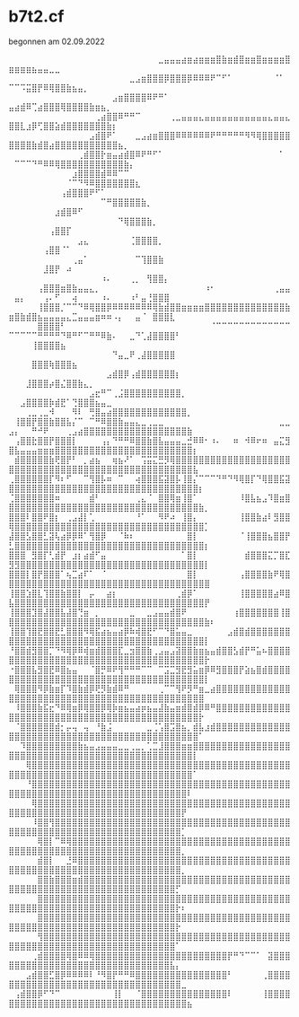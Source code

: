 # b7t2.cf
begonnen am 02.09.2022

⠀⠀⠀⠀⠀⠀⠀⠀⠀⠀⠀⠀⠀⠀⠀⠀⠀⠀⠀⠀⠀⠀⠀⠀⠀⠀⣀⣤⣤⣤⣴⣶⣴⣶⣶⣶⣿⣷⣶⣾⣿⣶⣶⣿⣶⣶⣶⣶⣿⣶⣶⣶⣶⣦⣤⣤⣀⣀⠀⠀⠀⠀⠀⠀⠀⠀⠀⠀⠀⠀⠀⠀⠀⠀⠀⠀⠀⠀⠀⠀⠀⠀⠀⠀⠀
⠀⠀⠀⠀⠀⠀⠀⠀⠀⠀⠀⠀⠀⠀⠀⠀⠀⠀⠀⠀⠀⣀⣠⣶⣿⣿⣿⡿⣿⣿⣿⡿⠿⠿⠿⠟⠉⠋⠁⠀⠀⠀⠀⠀⠀⠀⠈⠁⠀⠉⠉⠩⣭⣿⡟⠿⢿⣿⣿⣷⣦⣤⡀⠀⠀⠀⠀⠀⠀⠀⠀⠀⠀⠀⠀⠀⠀⠀⠀⠀⠀⠀⠀⠀⠀
⠀⠀⠀⠀⠀⠀⠀⠀⠀⠀⠀⠀⠀⠀⠀⠀⠀⠀⣠⣶⣿⣿⣿⣿⠿⠟⠛⠁⠀⠀⠀⠀⠀⠀⠀⠀⠀⠀⠀⠀⠀⠀⠀⠀⠀⠀⠀⠀⠀⣤⣴⣾⠿⢉⣴⣿⣿⣿⢿⣿⣿⣿⣿⣷⣶⣦⡀⠀⠀⠀⠀⠀⠀⠀⠀⠀⠀⠀⠀⠀⠀⠀⠀⠀⠀
⠀⠀⠀⠀⠀⠀⠀⠀⠀⠀⠀⠀⠀⠀⠀⢀⣴⣿⣿⠿⠛⠛⠉⠀⠀⠀⠀⠀⢀⣀⣤⣤⣤⣄⣤⣤⣤⣤⣤⣤⣤⣤⣤⣤⣤⣄⣤⣤⣄⣿⣿⣇⣰⡿⢋⣿⣿⣵⣾⣿⣿⣿⣿⣿⣿⣿⣷⡆⠀⠀⠀⠀⠀⠀⠀⠀⠀⠀⠀⠀⠀⠀⠀⠀⠀
⠀⠀⠀⠀⠀⠀⠀⠀⠀⠀⠀⠀⠀⠀⣠⣾⣿⠟⠁⠀⠀⠀⣀⣠⣴⣶⣿⣿⣿⠿⠿⠿⠿⠿⠿⠟⠛⠛⠛⠛⠛⠻⠻⢿⣿⣿⣿⣿⣿⣿⣿⣿⣿⣷⣾⣿⣴⣿⣿⣿⣿⣿⣿⣿⣿⣿⣿⣿⣦⡀⠀⠀⠀⠀⠀⠀⠀⠀⠀⠀⠀⠀⠀⠀⠀
⠀⠀⠀⠀⠀⠀⠀⠀⠀⠀⠀⠀⢀⣾⣿⣿⡗⣶⣤⣴⣾⣿⠿⠟⠛⠋⠁⠀⠀⠀⠀⠀⠀⠀⠀⠀⠀⠀⠀⠀⠀⠀⠀⠀⠀⠀⠀⠁⠀⠀⠉⠉⠉⠙⠛⠿⠿⢿⣿⣿⣿⣿⣿⣿⣿⣿⣿⣿⣿⣷⡄⠀⠀⠀⠀⠀⠀⠀⠀⠀⠀⠀⠀⠀⠀
⠀⠀⠀⠀⠀⠀⠀⠀⠀⠀⠀⣰⣿⣿⣿⣿⣾⠿⠿⠉⠉⠀⠀⠀⠀⠀⠀⠀⠀⠀⠀⠀⠀⠀⠀⠀⠀⠀⠀⠀⠀⠀⠀⠀⠀⠀⠀⠀⠀⠀⠀⠀⠀⠀⠀⠀⠀⠀⠀⠈⠉⠙⠻⠿⣿⣿⣿⣿⣿⣿⣿⣆⠀⠀⠀⠀⠀⠀⠀⠀⠀⠀⠀⠀⠀
⠀⠀⠀⠀⠀⠀⠀⠀⠀⢠⣾⣿⣿⣿⠟⠋⠁⠀⠀⠀⠀⠀⠀⠀⠀⠀⠀⠀⠀⠀⠀⠀⠀⠀⠀⠀⠀⠀⠀⠀⠀⠀⠀⠀⠀⠀⠀⠀⠀⠀⠀⠀⠀⠀⠀⠀⠀⠀⠀⠀⠀⠀⠀⠀⠀⠉⠛⣿⣿⣿⣿⣿⣷⡀⠀⠀⠀⠀⠀⠀⠀⠀⠀⠀⠀
⠀⠀⠀⠀⠀⠀⠀⠀⣰⣾⣿⠿⠋⠀⠀⠀⠀⠀⠀⠀⠀⠀⠀⠀⠀⠀⠀⠀⠀⠀⠀⠀⠀⠀⠀⠀⠀⠀⠀⠀⠀⠀⠀⠀⠀⠀⠀⠀⠀⠀⠀⠀⠀⠀⠀⠀⠀⠀⠀⠀⠀⠀⠀⠀⠀⠀⠀⠀⠙⢿⣿⣿⣿⣷⡀⠀⠀⠀⠀⠀⠀⠀⠀⠀⠀
⠀⠀⠀⠀⠀⠀⠀⢠⣿⣿⡏⠀⠀⠀⠀⠀⠀⠀⠀⠀⠀⠀⠀⠀⠀⠀⠀⠀⠀⠀⠀⠀⠀⠀⠀⠀⠀⠀⠀⠀⠀⠀⠀⠀⠀⠀⠀⠀⠀⠀⠀⠀⠀⠀⠀⠀⠀⠀⠀⠀⠀⣠⣄⠀⠀⠀⠀⠀⠀⠀⢈⣿⣿⣿⣿⡀⠀⠀⠀⠀⠀⠀⠀⠀⠀
⠀⠀⠀⠀⠀⠀⢠⣿⣿⠈⠁⠀⠀⠀⠀⠀⠀⠀⠀⠀⠀⠀⠀⠀⠀⠀⠀⠀⠀⠀⠀⠀⠀⠀⠀⠀⠀⠀⠀⠀⠀⠀⠀⠀⠀⠀⠀⠀⠀⠀⠀⠀⠀⠀⠀⠀⠀⠀⠀⠀⢀⣤⠁⠀⠀⠀⠀⠀⠀⠀⠀⠉⢹⣿⣿⣷⠀⠀⠀⠀⠀⠀⠀⠀⠀
⠀⠀⠀⠀⠀⠀⣸⣿⡟⠀⠴⠀⠀⠀⠀⠀⠀⠀⠀⠀⠀⠀⠀⠀⠀⠀⠀⠀⠀⠀⠀⠀⠀⠀⠀⠀⠀⠀⠀⠀⠀⠀⠀⠀⠀⠀⠀⠀⠀⠀⠀⠀⠀⠀⠀⠀⠀⠀⠀⠀⠀⠀⠀⠀⠀⠰⠄⠀⠀⠀⢀⡀⠀⢻⣿⣿⡄⠀⠀⠀⠀⠀⠀⠀⠀
⠀⠀⠀⠀⠀⢠⣿⣿⣿⣶⣿⣷⣤⣤⣄⡀⠀⠀⠀⠀⠀⠀⠀⠀⠀⠀⠀⠀⠀⠀⠀⠀⠀⠀⠰⠂⠀⠀⠀⠀⠀⠀⠀⠀⠀⠀⢀⣤⣤⠀⣤⡄⠀⠀⠀⢠⠄⠋⠀⠀⢴⠀⠀⠀⠀⠰⠄⠀⠀⠀⠰⠃⣤⢘⣿⣿⣿⠀⠀⠀⠀⠀⠀⠀⠀
⠀⠀⠀⠀⠀⢸⣿⣿⣿⡈⠉⠉⠙⠿⢿⣿⣿⡿⠿⠿⠿⠿⠿⠿⠿⢿⣷⣾⣿⣿⣶⣶⣶⣶⣿⣿⣿⣿⣿⣿⣿⣿⣿⣿⣿⣿⣿⣿⣷⣶⣿⣷⣾⣿⣦⣤⣤⣤⣤⣄⣉⣤⣤⣤⣶⠶⠶⠠⡄⠀⠀⣤⠈⠀⣿⣿⣿⣇⠀⠀⠀⠀⠀⠀⠀
⠀⠀⠀⠀⠀⣿⣿⣿⣿⠃⠀⠀⠀⠀⠀⠀⠀⠀⠀⠀⠀⠀⠀⠀⠀⠀⠀⠀⠀⠀⠀⠀⠀⠀⠀⠈⠉⠉⠉⠉⠉⠉⠉⠉⠉⠉⠉⠉⠉⠉⠉⠉⠉⠉⠛⠛⠛⠛⠙⠿⠛⠋⠉⠛⠛⠿⣷⠄⠀⠀⣀⠙⢁⣼⣿⣿⣿⣿⠃⠀⠀⠀⠀⠀⠀
⠀⠀⠀⠀⢸⣿⣿⣿⣿⣦⠀⠀⠀⠀⠀⠀⠀⠀⠀⠀⠀⠀⠀⠀⠀⠀⠀⠀⠀⠀⠀⠀⠀⠀⠀⠀⠀⠀⠀⠀⠀⠀⠀⠀⠀⠀⠀⠀⠀⠀⠀⠀⠀⠀⠀⠀⠀⠀⠀⠀⠀⠀⠀⠀⠀⠀⠀⠙⣤⣀⠟⢀⣼⣿⣿⣿⣿⣿⠀⠀⠀⠀⠀⠀⠀
⠀⠀⠀⠀⣿⣿⣿⢷⣿⣿⣿⣦⠀⠀⠀⠀⠀⠀⠀⠀⠀⠀⠀⠀⠀⠀⠀⠀⠀⠀⠀⠀⠀⠀⠀⠀⠀⠀⠀⠀⠀⠀⠀⠀⠀⠀⠀⠀⠀⠀⠀⠀⠀⠀⠀⠀⠀⠀⠀⠀⠀⠀⠀⠀⠀⠀⣠⣾⣿⡿⢠⣾⣿⣿⣿⣿⣿⣿⡆⠀⠀⠀⠀⠀⠀
⠀⠀⠀⣸⣿⣿⣿⡴⣿⣌⣿⣿⣷⣄⡀⠀⠀⠀⠀⠀⠀⠀⠀⠀⠀⠀⠀⠀⠀⠀⠀⠀⠀⠀⠀⠀⠀⠀⠀⠀⠀⠀⠀⠀⠀⠀⠀⠀⠀⠀⠀⠀⠀⠀⠀⠀⠀⠀⠀⠀⠀⠀⠀⣠⣖⠛⠉⢀⣨⣿⣿⣿⣿⣿⣿⣿⣿⣿⣿⡀⠀⠀⠀⠀⠀
⠀⠀⣠⣿⣿⣿⣿⡷⣾⣟⠁⢙⣿⣿⣿⣦⣤⣀⠀⠀⠀⠀⠀⠀⠀⠀⠀⠀⠀⠀⠀⠀⠀⠀⠀⠀⠀⠀⠀⠀⠀⠀⠀⠀⠀⠀⠀⠀⠀⠀⠀⠀⢀⣀⢀⣀⠺⠀⠀⠀⠻⠇⠀⢛⣿⣤⣴⣿⣿⣿⣿⣿⣿⣿⣿⣿⣿⣿⣿⣿⡀⠀⠀⠀⠀
⠀⢸⣿⣿⡟⣿⣿⣷⣿⣿⣧⡌⠉⠀⠉⠛⠿⣿⣿⣷⣤⣤⣄⣀⢀⣀⣀⠀⠀⠀⠀⠀⠀⠀⠀⠀⠀⠀⠀⠀⠀⠀⠀⠀⠀⠀⠀⣀⣀⣠⡄⠀⠀⠛⠚⠟⠀⠀⠀⢀⣠⣴⣿⣿⣿⣿⣿⣿⣿⣿⣿⣿⣿⣿⣿⣿⣿⣿⣿⣿⣷⠀⠀⠀⠀
⠀⢠⣿⣿⣗⣿⣿⡟⣿⣿⣿⡇⠀⠀⠀⠀⢠⡄⠙⠛⠛⠿⣿⣿⣷⣿⣧⣤⣤⣤⣀⣚⠿⠿⠂⠰⠄⠀⠀⠶⠀⠺⠿⠖⠶⠀⣤⣍⣻⣿⣧⣤⣤⣤⣶⣶⣶⣿⣿⣿⣿⣿⣿⣿⣿⣿⣿⣿⣿⣿⣿⣿⣿⣿⣿⣿⣿⣿⣿⣿⣿⡆⠀⠀⠀
⠀⣾⣿⣿⣿⣿⣿⣷⢟⣿⡟⠃⠀⡀⣴⣦⠀⠀⢶⣦⠜⠁⠀⢩⣭⣍⣛⡻⢿⣿⣿⣿⣿⣿⣿⣿⣿⣿⣿⣿⣿⣿⣿⣿⣿⣿⣿⣿⣿⣿⣿⣿⣿⣿⣿⣿⣿⣿⣿⣿⣿⣿⣿⣿⣿⣿⣿⣿⣿⣿⣿⣿⣿⣿⣿⣿⣿⣿⣿⣿⣿⣧⠀⠀⠀
⢀⣿⣿⣿⣿⣿⣿⡏⠻⠆⠋⠀⠀⠉⢻⣿⡧⠶⠀⠉⠀⠀⢴⣿⣿⣿⣯⣽⣿⡧⢸⣿⡌⠉⠉⠉⠙⠛⠙⠻⢿⣿⡏⠙⢿⣿⣿⣯⣽⣿⣿⣿⣿⣿⣿⣿⣿⣿⣿⣿⣿⣿⣿⣿⣿⣿⣿⣿⣿⣿⣿⣿⣿⣿⣿⣿⣿⣿⣿⣿⣿⣿⡆⠀⠀
⢈⣿⣿⣿⣿⣿⣿⣿⠶⠀⠀⠀⠀⠀⣾⠃⠀⠀⠀⠀⠀⠀⢀⣄⠈⠀⣿⣿⢿⣶⢸⣿⠁⠀⠀⠀⠀⠀⠀⠀⠸⣿⣧⣦⣠⠹⣿⣶⣿⣿⣿⣿⣿⣿⣿⣿⣿⣿⣿⣿⣿⣿⣿⣿⣿⣿⣿⣿⣿⣿⣿⣿⣿⣿⣿⣿⣿⣿⣿⣿⣿⣿⣷⡀⠀
⣿⣿⣿⠇⣿⣿⠟⣿⡆⠀⢀⣠⣼⡇⢁⠀⠀⠀⠀⠀⠀⠀⠘⠁⠀⠀⠻⠟⠴⠀⢸⣿⡄⠀⠀⠀⠀⠀⠀⠀⢸⣿⣿⣷⣴⠇⣻⣿⣿⢿⣿⣿⣿⣿⣿⣿⣿⣿⣿⣿⣿⣿⣿⣿⣿⣿⣿⣿⣿⣿⣿⣿⣿⣿⣿⣿⣿⣿⣿⣿⣿⣿⣿⡁⠀
⣼⣿⣿⣣⣿⣿⣃⣽⢧⣴⡿⡿⠿⠁⢻⣿⡿⠀⠀⠈⠷⠆⠀⠀⠀⠀⠀⠀⠀⠀⠀⣿⡇⠀⠀⠀⠀⠀⠀⠀⠈⢸⣿⣿⣿⣦⣿⣿⡟⣃⣿⣿⣿⣿⣿⣿⣿⣿⣿⣿⣿⣿⣿⣿⣿⣿⣿⣿⣿⣿⣿⣿⣿⣿⣿⣿⣿⣿⣿⣿⣿⣿⣿⡆⠀
⣿⣿⣿⠀⣻⣿⡏⢃⣾⡟⠀⣰⡆⣴⣾⠋⣤⠀⠀⠀⠀⠀⠀⠀⠀⠀⠀⠀⠀⠀⠁⣿⡇⠀⠀⠀⠀⠀⠀⠀⠀⣾⣿⣿⣿⣍⡉⣿⣏⣻⣻⣿⣿⣿⣿⣿⣿⣿⣿⣿⣿⣿⣿⣿⣿⣿⣿⣿⣿⣿⣿⣿⣿⣿⣿⣿⣿⣿⣿⣿⣿⣿⣿⡇⠀
⣿⣿⣿⡇⣿⡟⣿⣿⣿⠁⢦⣉⣴⠏⠁⠀⠈⠀⠀⠀⠀⠀⠀⠀⠀⠀⠀⠀⠀⠀⠀⣿⡇⠀⠀⠀⠀⠀⠀⠀⢠⣿⣿⣿⣿⣷⠟⢿⣿⣿⣿⣿⣿⣿⣿⣿⣿⣿⣿⣿⣿⣿⣿⣿⣿⣿⣿⣿⣿⣿⣿⣿⣿⣿⣿⣿⣿⣿⣿⣿⣿⣿⣿⣿⠀
⢸⣿⣿⣱⣿⣇⢹⣿⣿⣷⣿⣿⡇⠀⡤⠀⠀⣴⡆⠀⠀⠀⠀⠀⠀⠀⠀⠀⠀⢀⣾⡿⠁⠀⠀⠀⠀⠀⠀⠀⢸⣿⣿⣿⣿⣿⣴⠿⣿⣧⣿⣿⣿⣿⣿⣿⣿⣿⣿⣿⣿⣿⣿⣿⣿⣿⣿⣿⣿⣿⣿⣿⣿⣿⣿⣿⣿⣿⣿⣿⣿⣿⣿⡟⠀
⢸⣿⣿⣿⣹⣿⣼⣿⣿⣧⣼⣿⢙⣶⠀⡀⠀⠀⠀⠀⠀⣀⠀⠀⣀⣠⣤⣤⣾⣿⠟⠀⠀⠀⠀⠀⠀⠀⠀⢰⣿⣿⣿⣿⣿⣿⣿⢸⣿⣿⣿⣿⣿⣿⣿⣿⣿⣿⣿⣿⣿⣿⣿⣿⣿⣿⣿⣿⣿⣿⣿⣿⣿⣿⣿⣿⣿⣿⣿⣿⣿⣿⣿⣷⠆
⢸⣿⣿⢹⣿⣟⣿⣿⣟⣃⣿⣿⣿⠻⢿⣯⣴⣦⣤⣴⡿⠷⢾⣿⣟⠋⠉⠙⣿⣥⣤⣀⠀⠀⠀⠀⠀⠀⣠⣾⣿⣾⣿⣿⣿⣿⣿⣿⣿⣿⣿⣿⣿⣿⣿⣿⣿⣿⣿⣿⣿⣿⣿⣿⣿⣿⣿⣿⣿⣿⣿⣿⣿⣿⣿⣿⣿⣿⣿⣿⣿⣿⣿⡇⠀
⠘⣿⣿⣾⣻⣿⣿⡉⠙⠻⢿⡿⠿⢾⣶⣾⣿⣿⣿⣏⣀⣲⣿⣿⣷⢀⣠⣤⣠⣽⣿⣿⣷⣶⣦⣤⣾⣿⣿⣣⣾⡟⠛⣥⠦⣿⣿⣿⣿⣿⣿⣿⣿⣿⣿⣿⣿⣿⣿⣿⣿⣿⣿⣿⣿⣿⣿⣿⣿⣿⣿⣿⣿⣿⣿⣿⣿⣿⣿⣿⣿⣿⣿⡗⠀
⠐⣿⣿⣿⣧⣻⣿⣟⠿⣿⣦⣤⠀⠀⠈⣿⡛⠿⠟⢻⠛⠛⠛⠉⠉⠀⠉⣩⣉⣻⣟⣻⣥⣶⡿⠿⣻⣿⣿⣿⡟⣵⣦⣿⣾⣿⣿⣿⣿⣿⣿⣿⣿⣿⣿⣿⣿⣿⣿⣿⣿⣿⣿⣿⣿⣿⣿⣿⣿⣿⣿⣿⣿⣿⣿⣿⣿⣿⣿⣿⣿⣿⣿⡇⠀
⠀⢿⣿⣿⣿⠻⡿⣷⣶⡏⠹⣿⣷⣾⡿⢟⡻⣷⣾⠿⠛⠀⠀⠀⠀⠀⢀⠉⠉⢻⠟⡻⠛⣶⣀⣴⣿⣿⣿⣿⣿⣿⣿⣿⣿⣿⣿⣿⣿⣿⣿⣿⣿⣿⣿⣿⣿⣿⣿⣿⣿⣿⣿⣿⣿⣿⣿⣿⣿⣿⣿⣿⣿⣿⣿⣿⣿⣿⣿⣿⣿⣿⣿⠀⠀
⠀⠸⣿⣿⣿⣷⣯⣖⠙⠿⢿⣶⡿⢿⣿⣿⡿⢿⡷⣶⣦⣤⣴⡶⣦⣤⣼⣷⣤⣶⣾⣿⣾⡿⠿⠛⣿⣿⣿⣿⣿⣿⣿⣿⣿⣿⣿⣿⣿⣿⣿⣿⣿⣿⣿⣿⣿⣿⣿⣿⣿⣿⣿⣿⣿⣿⣿⣿⣿⣿⣿⣿⣿⣿⣿⣿⣿⣿⣿⣿⣿⣿⡗⠀⠀
⠀⠈⣿⣿⣿⣿⣿⣿⣾⡂⡤⢤⠀⢤⠀⠘⣷⣨⠀⠀⠀⠀⠀⠀⣀⢈⢡⣿⣩⣿⣦⡀⣾⣧⣰⣾⣿⣿⣿⣿⣿⣿⣿⣿⣿⣿⣿⣿⣿⣿⣿⣿⣿⣿⣿⣿⣿⣿⣿⣿⣿⣿⣿⣿⣿⣿⣿⣿⣿⣿⣿⣿⣿⣿⣿⣿⣿⣿⣿⣿⣿⣿⠁⠀⠀
⠀⠀⠹⣿⣿⣿⣿⣿⣿⣿⣿⣿⣷⣦⣤⣠⣤⣤⣤⣀⣀⢀⣀⡀⢁⣉⣸⣿⣿⣿⣶⣶⣿⣿⣿⣿⣿⣿⣿⣿⣿⣿⣿⣿⣿⣿⣿⣿⣿⣿⣿⣿⣿⣿⣿⣿⣿⣿⣿⣿⣿⣿⣿⣿⣿⣿⣿⣿⣿⣿⣿⣿⣿⣿⣿⣿⣿⣿⣿⣿⣿⡇⠀⠀⠀
⠀⠀⠀⢿⣿⣿⣿⣿⣿⣿⣿⣿⣿⣿⣿⣿⣿⣿⣿⣿⣿⣿⣿⣿⣿⣿⣿⣿⣿⣿⣿⣿⣿⣿⣿⣿⣿⣿⣿⣿⣿⣿⣿⣿⣿⣿⣿⣿⣿⣿⣿⣿⣿⣿⣿⣿⣿⣿⣿⣿⣿⣿⣿⣿⣿⣿⣿⣿⣿⣿⣿⣿⣿⣿⣿⣿⣿⣿⣿⣿⣿⠁⠀⠀⠀
⠀⠀⠀⠘⣿⣿⣿⣿⣿⣿⣿⣿⣿⣿⣿⣿⣿⣿⣿⣿⣿⣿⣿⣿⣿⣿⣿⣿⣿⣿⣿⣿⣿⣿⣿⣿⣿⣿⣿⣿⣿⣿⣿⣿⣿⣿⣿⣿⣿⣿⣿⣿⣿⣿⣿⣿⣿⣿⣿⣿⣿⣿⣿⣿⣿⣿⣿⣿⣿⣿⣿⣿⣿⣿⣿⣿⣿⣿⣿⣿⠇⠀⠀⠀⠀
⠀⠀⠀⠀⢿⣿⣿⣿⣿⣿⣿⣿⣿⣿⣿⣿⣿⣿⣿⣿⣿⣿⣿⣿⣿⣿⣿⣿⣿⣿⣿⣿⣿⣿⣿⣿⣿⣿⣿⣿⣿⣿⣿⣿⣿⣿⣿⣿⣿⣿⣿⣿⣿⣿⣿⣿⣿⣿⣿⣿⣿⣿⣿⣿⣿⣿⣿⣿⣿⣿⣿⣿⣿⣿⣿⣿⣿⣿⣿⡟⠀⠀⠀⠀⠀
⠀⠀⠀⠀⠸⣿⣿⢻⣿⣿⣿⣿⣿⣿⣿⣿⣿⣿⣿⣿⣿⣿⣿⣿⣿⣿⣿⣿⣿⣿⣿⣿⣿⣿⣿⣿⣿⣿⣿⣿⣿⣿⣿⣿⣿⣿⣿⣿⣿⣿⣿⣿⣿⣿⣿⣿⣿⣿⣿⣿⣿⣿⣿⣿⣿⣿⣿⣿⣿⣿⣿⣿⣿⣿⣿⣿⣿⣿⣿⡁⠀⠀⠀⠀⠀
⠀⠀⠀⠀⠀⢿⣿⡇⠉⠿⢿⣿⣿⣿⣿⣿⣿⣿⣿⣿⣿⣿⣿⣿⣿⣿⣿⣿⣿⣿⣿⣿⣿⣿⣿⣿⣿⣿⣿⣿⣿⣿⣿⣿⣿⣿⣿⣿⣿⣿⣿⣿⣿⣿⣿⣿⣿⣿⣿⣿⣿⣿⣿⣿⣿⣿⣿⣿⣿⣿⣿⣿⣿⣿⣿⣿⣿⣿⣿⡀⠀⠀⠀⠀⠀
⠀⠀⠀⠀⠀⣾⣿⡇⠀⠀⣘⠿⣿⣿⣿⣿⣿⣿⣿⣿⣿⣿⣿⣿⣿⣿⣿⣿⣿⣿⣿⣿⣿⣿⣿⣿⣿⣿⣿⣿⣿⣿⣿⣿⣿⣿⣿⣿⣿⣿⣿⣿⣿⣿⣿⣿⣿⣿⣿⣿⣿⣿⣿⣿⣿⣿⣿⣿⣿⣿⣿⣿⣿⣿⣿⣿⣿⣿⣿⡀⠀⠀⠀⠀⠀
⠀⠀⠀⠀⠀⣿⣿⣷⣿⣿⣿⣶⣾⣿⣿⣿⣿⣿⣿⣿⣿⣿⣿⣿⣿⣿⣿⣿⣿⣿⣿⣿⣿⣿⣿⣿⣿⣿⣿⣿⣿⣿⣿⣿⣿⣿⣿⣿⣿⣿⣿⣿⣿⣿⣿⣿⣿⣿⣿⣿⣿⣿⣿⣿⣿⣿⣿⣿⣿⣿⣿⣿⣿⣿⣿⣿⣿⣿⡋⠀⠀⠀⠀⠀⠀
⠀⠀⠀⠀⠀⣿⣿⣿⣿⣿⣿⣿⣿⣿⣿⣿⣿⣿⣿⣿⣿⣿⣿⣿⣿⣿⣿⣿⣿⣿⣿⣿⣿⣿⣿⣿⣿⣿⣿⣿⣿⣿⣿⣿⣿⣿⣿⣿⣿⣿⣿⣿⣿⣿⣿⣿⣿⣿⣿⣿⣿⣿⣿⣿⣿⣿⣿⣿⣿⣿⣿⣿⣿⣿⣿⣿⣿⣿⡗⠆⠀⠀⠀⠀⠀
⠀⠀⠀⠀⠀⣿⣿⣿⣿⣿⣿⣿⣿⣿⣿⣿⣿⣿⣿⣿⣿⣿⣿⣿⣿⣿⣿⣿⣿⣿⣿⣿⣿⣿⣿⣿⣿⣿⣿⣿⣿⣿⣿⣿⣿⣿⣿⣿⣿⣿⣿⣿⣿⣿⣿⣿⣿⣿⣿⣿⣿⣿⣿⣿⣿⣿⣿⣿⣿⣿⣿⣿⣿⣿⣿⣿⣿⣿⡗⠀⠀⠀⠀⠀⠀
⠀⠀⠀⠀⠀⢻⣿⣿⣿⣿⣿⣿⣿⣿⣿⣿⣿⣿⣿⣿⣿⣿⣿⣿⣿⣿⣿⣿⣿⣿⣿⣿⣿⣿⣿⣿⣿⣿⣿⣿⣿⣿⣿⣿⣿⣿⣿⣿⣿⣿⣿⣿⣿⣿⣿⣿⣿⣿⣿⣿⣿⣿⣿⣿⣿⣿⣿⣿⣿⣿⣿⣿⣿⣿⣿⣿⣿⣿⠁⠀⠀⠀⠀⠀⠀
⠀⠀⠀⠀⢀⣾⣿⣿⣿⣿⢿⣿⠿⠿⢿⣿⣿⣿⣿⣿⣿⣿⣿⣿⣿⣿⣿⣿⣿⣿⣿⣿⣿⣿⣿⣿⣿⣿⡟⠛⠙⠉⠉⠁⠀⣽⣿⣿⣿⣿⣿⣿⣿⣿⣿⣿⣿⣿⣿⣿⣿⣿⣿⣿⣿⣿⣿⣿⣿⣿⣿⣿⣿⣿⣿⣿⣿⣧⡄⠀⠀⠀⠀⠀⠀
⠀⠀⠀⣠⣾⣿⣿⣋⣿⡿⠿⠿⠿⠿⠇⠘⠻⣿⡟⠛⠛⠿⣿⣿⣿⣿⣿⣿⣿⣿⣿⣿⣿⣿⣿⣿⣿⣿⠃⠀⠀⠀⠀⠀⢀⣿⣿⣿⣿⣿⣿⣿⣿⣿⣿⣿⣿⣿⣿⣿⣿⣿⣿⣿⣿⣿⣿⣿⣿⣿⣿⣿⣿⣿⣿⣿⣿⣿⣿⣀⠀⠀⠀⠀⠀
⠀⢠⣾⣿⣿⡿⠋⠙⠉⠀⠀⠀⠀⠀⠀⠀⠀⠀⢸⡇⠀⠀⠈⣿⣿⣿⣿⣿⣿⣿⣿⣿⣿⣿⣿⣿⣿⣿⠇⠀⠀⠀⠀⠀⢸⣿⣿⣿⣿⣿⣿⣿⣿⣿⣿⣿⣿⣿⣿⣿⣿⣿⣿⣿⣿⣿⣿⣿⣿⣿⣿⣿⣿⣿⣿⣿⣿⣿⣿⣿⣦⠀⠀⠀⠀

